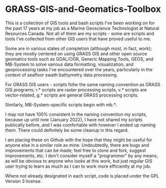 # GRASS-GIS-and-Geomatics-Toolbox

This is a collection of GIS tools and bash scripts I've been working on for the past 17 years at my job as a Marine Geoscience Technologist at Natural Resources Canada. Not all of them are my scripts - some are scripts and tools I've collected from other GIS users that have proved useful to me.

Some are in various states of completion (although most, in fact, work); they are mostly centered on using GRASS GIS and other open source geomatics tools such as GDAL/OGR, Generic Mapping Tools, GEOS, and MB-System to solve various data formatting, visualization, and geoprocessing tasks I've encountered over the years, particularly in the context of seafloor swath bathymetry data processing. 

For GRASS GIS users - scripts follw the same naming convention as GRASS GIS programs; r.* scripts are raster processing scripts, v.* scripts are vector-related, g.* scripts are general GRASS processing scripts.

Similarly, MB-System-specific scripts begin with mb.*.

I may not have 100% consistent in the naming convention my scripts, because up until now (January 2022), I have not shared my scripts publically before, and I was comfortable with however I ended up naming them. There could definitely be some cleanup in this regard.

I am placing these on Github with the hope that they might be useful for anyone else in a similar role as mine. Undoubtedly, there are bugs and improvements that can be made; feel free to clone and fork, suggest improvements, etc. I don't consider myself a "programmer" by any means, as will be obvious to anyone who looks at this work, but just regular GIS user trying to learn as much as I can to work more efficiently at my job. 

Where not already designated in each script, code is placed under the GPL Version 3 license.
